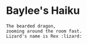 # Baylee's Haiku

```
The bearded dragon,
zooming around the room fast.
Lizard's name is Rex :lizard:
```
